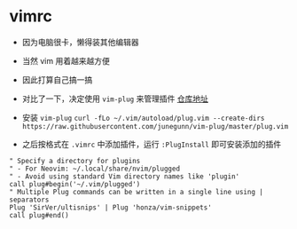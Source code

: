# vimrc
* 因为电脑很卡，懒得装其他编辑器
* 当然 vim 用着越来越方便
* 因此打算自己搞一搞

* 对比了一下，决定使用 `vim-plug` 来管理插件 [仓库地址](https://github.com/junegunn/vim-plug)
* 安装 `vim-plug`
`curl -fLo ~/.vim/autoload/plug.vim --create-dirs https://raw.githubusercontent.com/junegunn/vim-plug/master/plug.vim`
* 之后按格式在 `.vimrc` 中添加插件，运行 `:PlugInstall` 即可安装添加的插件
```
" Specify a directory for plugins
" - For Neovim: ~/.local/share/nvim/plugged
" - Avoid using standard Vim directory names like 'plugin'
call plug#begin('~/.vim/plugged')
" Multiple Plug commands can be written in a single line using | separators
Plug 'SirVer/ultisnips' | Plug 'honza/vim-snippets'
call plug#end()
```
